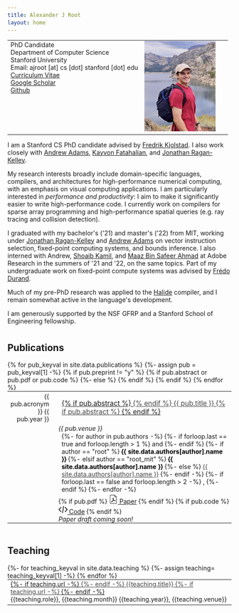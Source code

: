```yaml
---
title: Alexander J Root
layout: home
---
```


<table border="0" cellpadding="0">
<td valign="top">
PhD Candidate<br/>
Department of Computer Science<br/>
Stanford University<br/>
Email: ajroot [at] cs [dot] stanford [dot] edu<br/>
<a href="/assets/cv.pdf">Curriculum Vitae</a><br/>
<a href="https://scholar.google.com/citations?user=ePuWx50AAAAJ&hl=en&oi=sra">Google Scholar</a><br/>
<a href="https://github.com/rootjalex/">Github</a>
</td>
<td valign="top" style="min-width:140px;position: relative;text-align: end;padding-right: 2em;">
<img src="/assets/trip.jpg" width="160">
</td>
</table>




I am a Stanford CS PhD candidate advised by <a href="https://fredrikbk.com">Fredrik Kjolstad</a>.
I also work closely with <a href="https://andrew.adams.pub">Andrew Adams</a>,
<a href="https://graphics.stanford.edu/~kayvonf/">Kayvon Fatahalian</a>,
and <a href="https://people.csail.mit.edu/jrk/">Jonathan Ragan-Kelley</a>.


My research interests broadly include domain-specific languages, compilers, and architectures
for high-performance numerical computing, with an emphasis on visual computing applications.
I am particularly interested in *performance and productivity*: I aim to make it significantly
easier to write high-performance code. I currently work on compilers for sparse array programming
and high-performance spatial queries (e.g. ray tracing and collision detection).


I graduated with my bachelor's ('21) and master's ('22) from MIT, working under <a href="https://people.csail.mit.edu/jrk/">Jonathan Ragan-Kelley</a>
and <a href="https://andrew.adams.pub">Andrew Adams</a> on vector instruction selection,
fixed-point computing systems, and bounds inference. I also interned with Andrew, <a href="https://people.csail.mit.edu/skamil/">Shoaib Kamil</a>,
and <a href="https://maaz139.github.io">Maaz Bin Safeer Ahmad</a> at Adobe Research in the summers of '21 and '22, on the same topics.
Part of my undergraduate work on fixed-point compute systems was advised by <a href="https://people.csail.mit.edu/fredo/">Fr&eacute;do Durand</a>.


Much of my pre-PhD research was applied to the <a href="https://halide-lang.org/">Halide</a> compiler,
and I remain somewhat active in the language's development.

I am generously supported by the NSF GFRP and a Stanford School of Engineering fellowship.

<!-- <br> -->

<h2 class="tableheading" style="padding-top: 10px;">Publications</h2>

<table border="0" style="margin: 0;">
  {% for pub_keyval in site.data.publications %}
    {%- assign pub = pub_keyval[1] -%}
    {% if pub.preprint != "y" %}
    <tr>
      <td style="margin-left: 1em; text-align: right; flex: 0 0 90px; width: 15%">{{ pub.acronym }} {{ pub.year }}</td>
      <td style="width: 2.5%"></td>
      <td style="font-size: 1.1em; line-height: 1.25; hyphens: none; margin-bottom: 0.2em; text-decoration: underline;">
      {% if pub.abstract %}
        <a href="{{pub_keyval[0]}}.html" style="color: #464646">
      {% endif %}
      {{ pub.title }}
      {% if pub.abstract %}
        </a>
      {% endif %}
      </td>
    </tr>
    <tr>
      <td style="padding: 0;"></td>
      <td style="width: 2.5%; padding: 0;"></td>
      <td style="font-style: italic; padding: 0;">{{ pub.venue }}</td>
    </tr>
    <tr>
      <td></td>
      <td style="width: 2.5%"></td>
      <td>
      <!-- for loop of authors -->
        {%- for author in pub.authors -%}
          {%- if forloop.last == true and forloop.length > 1 %}
            and
          {%- endif %}
          {%- if author == "root" %}
            <b><font color="#000000">{{ site.data.authors[author].name }}</font></b>
          {%- elsif author == "root_mit" %}
            <b><font color="#000000">{{ site.data.authors[author].name }}</font></b>
          {%- else %}
            <a href="{{- site.data.authors[author].site -}}" style="color: #464646">{{ site.data.authors[author].name }}</a>
          {%- endif -%}
          {%- if forloop.last == false and forloop.length > 2 -%}
            ,
          {%- endif %}
        {%- endfor -%}
      </td>
    </tr>
    {% if pub.abstract or pub.pdf or pub.code %}
    <tr style="height: 10%;">
      <td></td>
      <td style="width: 2.5%"></td>
      <td style="padding:0px; margin:0px;">
        {% if pub.pdf %}
          <a href="{{ pub.pdf }}"><img src="/assets/doc.png" alt="pdf" width="20"/> Paper</a>
        {% endif %}
        {% if pub.code %}
          <a href="{{ pub.code }}"><img src="/assets/code.png" alt="code" width="20"/> Code</a>
        {% endif %}
      </td>
    </tr>
    {%- else %}
    <tr style="height: 10%;">
      <td></td>
      <td style="width: 2.5%"></td>
      <td style="padding:0px; margin:0px;">
        <em>Paper draft coming soon!</em>
      </td>
    </tr>
    {% endif %}
    {% endif %}
    {% endfor %}
</table>

<!-- <br> -->

<h2 class="tableheading" style="padding-top: 20px;">Teaching</h2>
<table border="0" style="margin: 0;">
{%- for teaching_keyval in site.data.teaching %}
  {%- assign teaching= teaching_keyval[1] -%}
  <tr>
  <td> 
    <span style="text-decoration: underline;">
    {%- if teaching.url -%}
    <a href="{{teaching.url}}" style="color: #464646;">
    {%- endif -%}
    {{teaching.title}}
    {%- if teaching.url -%}
    </a>
    {%- endif -%}
    </span><br/>{{teaching.role}}, {{teaching.month}} {{teaching.year}}, {{teaching.venue}}
  </td>
  </tr>
{% endfor %}
</table>

<br/>
<div id=siteUpdate style="text-align: center;"> </div>
<script>
const desiredRepo = "rootjalex.github.io"
const monthNames = ["January", "February", "March", "April", "May", "June",
  "July", "August", "September", "October", "November", "December"
];

var xhttp = new XMLHttpRequest();
xhttp.onreadystatechange = function() {
  if (this.readyState == 4 && this.status == 200) {
    let repos = JSON.parse(this.responseText);
    repos.forEach((repo)=>{
      if (repo.name == desiredRepo)
      {
        var lastUpdated = new Date(repo.pushed_at);
        var day = lastUpdated.getUTCDate();
        var month = lastUpdated.getUTCMonth();
        var year = lastUpdated.getUTCFullYear();
        siteUpdate.innerHTML += (`<em>Site Last Updated ${monthNames[month]} ${year}</em><br>`);
      }
    });
  }
};
xhttp.open("GET", "https://api.github.com/users/rootjalex/repos", true);
xhttp.send();
</script>